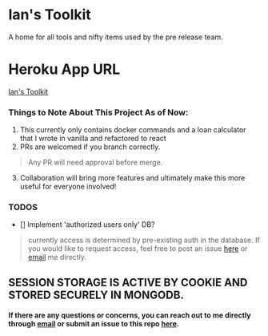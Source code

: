 # Ian's Toolkit

A home for all tools and nifty items used by the pre release team.

# Heroku App URL

[Ian's Toolkit](https://murmuring-bastion-29031.herokuapp.com/)

### Things to Note About This Project As of Now:

1.  This currently only contains docker commands and a loan calculator that I wrote in vanilla and refactored to react
2.  PRs are welcomed if you branch correctly.
  > Any PR will need approval before merge.
3.  Collaboration will bring more features and ultimately make this more useful for everyone involved!

### TODOS

* [] Implement 'authorized users only' DB?
 > currently access is determined by pre-existing auth in the database. If you would like to request access, feel free to post an issue [here](https://github.com/eponymz/prerelease-toolkit/issues/new) or [email](mailto:sabeyfox@gmail.com) me directly.

## SESSION STORAGE IS ACTIVE BY COOKIE AND STORED SECURELY IN MONGODB.

#### If there are any questions or concerns, you can reach out to me directly through [email](mailto:sabeyfox@gmail.com) or submit an issue to this repo [here](https://github.com/eponymz/prerelease-toolkit/issues/new).
